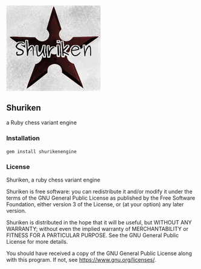 ![alt text](https://raw.githubusercontent.com/SamuraiDangyo/Shuriken/master/logo.jpg)

## Shuriken
a Ruby chess variant engine

### Installation
```gem install shurikenengine```

### License
Shuriken, a ruby chess variant engine

Shuriken is free software: you can redistribute it and/or modify
it under the terms of the GNU General Public License as published by
the Free Software Foundation, either version 3 of the License, or
(at your option) any later version.

Shuriken is distributed in the hope that it will be useful,
but WITHOUT ANY WARRANTY; without even the implied warranty of
MERCHANTABILITY or FITNESS FOR A PARTICULAR PURPOSE.  See the
GNU General Public License for more details.

You should have received a copy of the GNU General Public License
along with this program.  If not, see <https://www.gnu.org/licenses/>.

